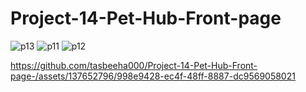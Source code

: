 # Project-14-Pet-Hub-Front-page
![p13](https://github.com/tasbeeha000/Project-14-Pet-Hub-Front-page-/assets/137652796/582931c3-f753-4923-8ae6-f29b7a1d824a)
![p11](https://github.com/tasbeeha000/Project-14-Pet-Hub-Front-page-/assets/137652796/afafaa13-45a3-47e4-91bb-6cf59a6f732a)
![p12](https://github.com/tasbeeha000/Project-14-Pet-Hub-Front-page-/assets/137652796/83824331-70a6-41dd-a56e-abf906980005)

https://github.com/tasbeeha000/Project-14-Pet-Hub-Front-page-/assets/137652796/998e9428-ec4f-48ff-8887-dc9569058021
